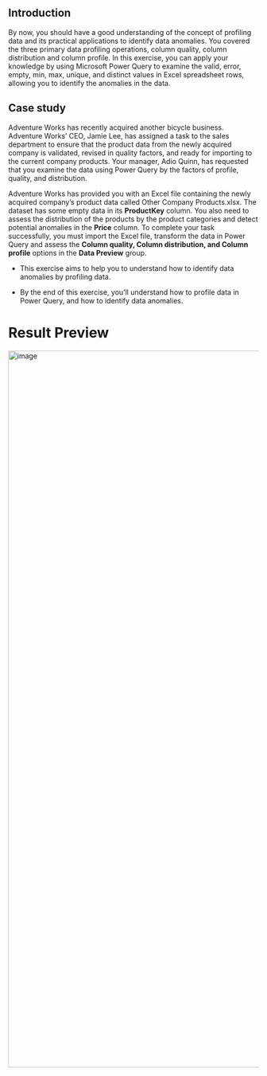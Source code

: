 ## Introduction
By now, you should have a good understanding of the concept of profiling data and its practical applications to identify data anomalies. You covered the three primary data profiling operations, column quality, column distribution and column profile. In this exercise, you can apply your knowledge by using Microsoft Power Query to examine the valid, error, empty, min, max, unique, and distinct values in Excel spreadsheet rows, allowing you to identify the anomalies in the data.

## Case study
Adventure Works has recently acquired another bicycle business. Adventure Works’ CEO, Jamie Lee, has assigned a task to the sales department to ensure that the product data from the newly acquired company is validated, revised in quality factors, and ready for importing to the current company products. Your manager, Adio Quinn, has requested that you examine the data using Power Query by the factors of profile, quality, and distribution.

Adventure Works has provided you with an Excel file containing the newly acquired company’s product data called Other Company Products.xlsx. The dataset has some empty data in its **ProductKey** column. You also need to assess the distribution of the products by the product categories and detect potential anomalies in the **Price** column. To complete your task successfully, you must import the Excel file, transform the data in Power Query and assess the **Column quality, Column distribution, and Column profile** options in the **Data Preview** group.

- This exercise aims to help you to understand how to identify data anomalies by profiling data.

- By the end of this exercise, you’ll understand how to profile data in Power Query, and how to identify data anomalies.

# Result Preview
<img width="1440" alt="image" src="https://github.com/user-attachments/assets/6fc3d27f-4288-4e32-b053-1f290c3c5b13" />
